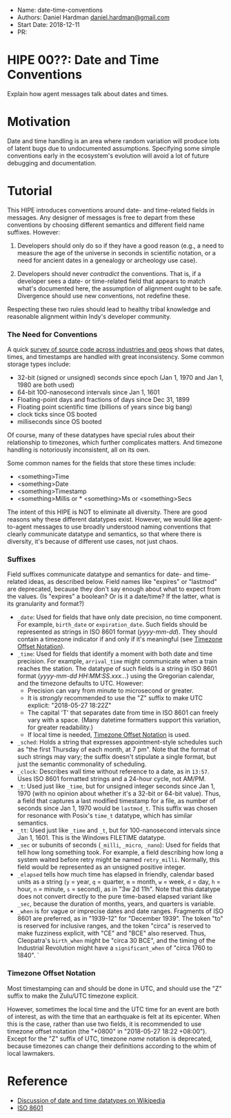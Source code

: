 - Name: date-time-conventions
- Authors: Daniel Hardman <daniel.hardman@gmail.com>
- Start Date: 2018-12-11
- PR:

# HIPE 00??: Date and Time Conventions
[summary]: #summary

Explain how agent messages talk about dates and times.

# Motivation
[motivation]: #motivation

Date and time handling is an area where random variation
will produce lots of latent bugs due to undocumented assumptions.
Specifying some simple conventions early in the ecosystem's
evolution will avoid a lot of future debugging and documentation.

# Tutorial
[tutorial]: #tutorial

This HIPE introduces conventions around date- and time-related fields in
messages. Any designer of messages is free to depart from these conventions
by choosing different semantics and different field name suffixes. However:

1. Developers should only do so if they have a good reason (e.g., a need to
measure the age of the universe in seconds in scientific notation, or a need
for ancient dates in a genealogy or archeology use case).

2. Developers should never *contradict* the conventions. That is, if a developer
sees a date- or time-related field that appears to match what's documented here,
the assumption of alignment ought to be safe. Divergence should use new
conventions, not redefine these.

Respecting these two rules should lead to healthy tribal knowledge and
reasonable alignment within Indy's developer community.

### The Need for Conventions

A quick [survey of source code across industries and geos](
 https://en.wikipedia.org/wiki/System_time) shows that
dates, times, and timestamps are handled with great inconsistency.
Some common storage types include:

* 32-bit (signed or unsigned) seconds since epoch (Jan 1, 1970 and Jan 1, 1980 are both used)
* 64-bit 100-nanosecond intervals since Jan 1, 1601
* Floating-point days and fractions of days since Dec 31, 1899
* Floating point scientific time (billions of years since big bang)
* clock ticks since OS booted
* milliseconds since OS booted

Of course, many of these datatypes have special rules about their
relationship to timezones, which further complicates matters. And timezone
handling is notoriously inconsistent, all on its own.

Some common names for the fields that store these times include:

* &lt;something&gt;Time
* &lt;something&gt;Date
* &lt;something&gt;Timestamp
* &lt;something&gt;Millis or * &lt;something&gt;Ms or &lt;something&gt;Secs

The intent of this HIPE is NOT to eliminate all diversity. There are
good reasons why these different datatypes exist. However, we would like
agent-to-agent messages to use broadly understood naming conventions
that clearly communicate datatype and semantics, so that where there is
diversity, it's because of different use cases, not just chaos.

### Suffixes

Field suffixes communicate datatype and semantics for date- and time-related
ideas, as described below. Field names like "expires" or "lastmod" are
deprecated, because they don't say enough about what to expect from the values.
(Is "expires" a boolean? Or is it a date/time? If the latter, what is its
granularity and format?)

* `_date`: Used for fields that have only date precision,
  no time component. For example, `birth_date` or `expiration_date`.
  Such fields should be represented as strings in ISO 8601 format
  (_yyyy-mm-dd_). They should contain a timezone indicator if and only
  if it's meaningful (see [Timezone Offset Notation](
  #timezone-offset-notation)).
* `_time`: Used for fields that identify a moment with both date and
  time precision. For example, `arrival_time` might communicate when a
  train reaches the station. The datatype of such fields is a string
  in ISO 8601 format (_yyyy-mm-dd HH:MM:SS.xxx..._) using the Gregorian
  calendar, and the timezone defaults to UTC. However:
    * Precision can vary from minute to microsecond or greater.
    * It is _strongly_ recommended to use the "Z" suffix to make UTC
      explicit: "2018-05-27 18:22Z"
    * The capital 'T' that separates date from time in ISO 8601 can
    freely vary with a space. (Many datetime formatters support this
    variation, for greater readability.) 
    * If local time is needed, [Timezone Offset Notation](
    #timezone-offset-notation) is used.
* `_sched`: Holds a string that expresses appointment-style schedules
  such as "the first Thursday of each month, at 7 pm". Note that the
  format of such strings may vary; the suffix doesn't stipulate a
  single format, but just the semantic commonality of scheduling.
* `_clock`: Describes wall time without reference to a date, as in `13:57`.
  Uses ISO 8601 formatted strings and a 24-hour cycle, not AM/PM.
* `_t`: Used just like `_time`, but for unsigned integer seconds since
  Jan 1, 1970 (with no opinion about whether it's a 32-bit or 64-bit value).
  Thus, a field that captures a last modified timestamp for a file, as
  number of seconds since Jan 1, 1970 would be `lastmod_t`. This suffix
  was chosen for resonance with Posix's `time_t` datatype, which has
  similar semantics.
* `_tt`: Used just like `_time` and `_t`, but for 100-nanosecond
  intervals since Jan 1, 1601. This is the Windows FILETIME datatype.
* `_sec` or subunits of seconds (`_milli`, `_micro`, `_nano`): Used for
  fields that tell how long something took. For example, a field
  describing how long a system waited before retry might be named
  `retry_milli`. Normally, this field would be represented as an unsigned
  positive integer.
* `_elapsed` tells how much time has elapsed in friendly, calendar based
  units as a string (`y` = year, `q` = quarter, `m` = month, `w` = week,
  `d` = day, `h` = hour, `n` = minute, `s` = second), as in
  "3w 2d 11h". Note that this datatype does not convert directly to
  the pure time-based elapsed variant like `_sec`, because the duration
  of months, years, and quarters is variable.
* `_when` is for vague or imprecise dates and date ranges. Fragments of
  ISO 8601 are preferred, as in "1939-12" for "December 1939". The token
  "to" is reserved for inclusive ranges, and the token "circa" is reserved
  to make fuzziness explicit, with "CE" and "BCE" also reserved. Thus,
  Cleopatra's `birth_when` might be "circa 30 BCE", and the timing of
  the Industrial Revolution might have a `significant_when` of "circa 1760
  to 1840".
  `
  
### Timezone Offset Notation

Most timestamping can and should be done in UTC, and should use the "Z" suffix
to make the Zulu/UTC timezone explicit.

However, sometimes the local time and the UTC time for an event are both of
interest, as with the time that an earthquake is felt at its epicenter. When
this is the case, rather than use two fields, it is recommended to use timezone
offset notation (the "+0800" in "2018-05-27 18:22 +08:00"). Except for the "Z"
suffix of UTC, timezone *name* notation is deprecated, because timezones can
change their definitions according to the whim of local lawmakers. 

# Reference

[reference]: #reference
- [Discussion of date and time datatypes on Wikipedia](https://en.wikipedia.org/wiki/System_time)
- [ISO 8601](https://de.wikipedia.org/wiki/ISO_8601)